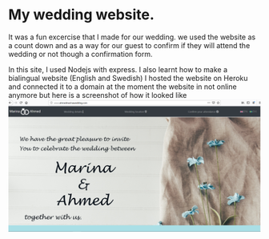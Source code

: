 # My wedding website. 

It was a fun excercise that I made for our wedding. 
we used the website as a count down and as a way for our guest to confirm if they will attend the wedding or not though a confirmation form. 

In this site, I used Nodejs with express. 
I also learnt how to make a bialingual website (English and Swedish) 
I hosted the website on Heroku and connected it to a domain 
at the moment the website in not online anymore but here is a screenshot of how it looked like
![Sample](weddingwebsite.PNG)
